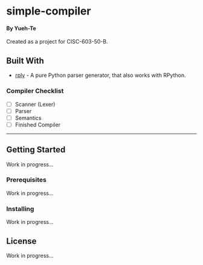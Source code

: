 # simple-compiler

#### By Yueh-Te

Created as a project for CISC-603-50-B.

## Built With

* [rply](https://github.com/alex/rply)  - A pure Python parser generator, that also works with RPython.

### Compiler Checklist

- [ ] Scanner (Lexer)
- [ ] Parser
- [ ] Semantics
- [ ] Finished Compiler

---

## Getting Started

Work in progress...

### Prerequisites

Work in progress...

### Installing

Work in progress...

## License

Work in progress...
